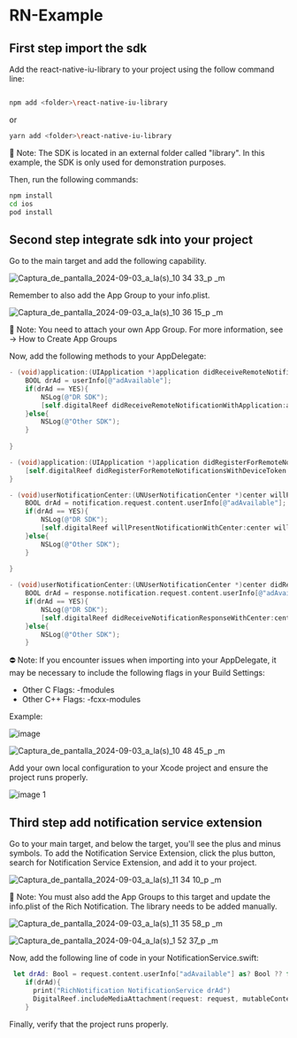 # RN-Example

## First step import the sdk

Add the react-native-iu-library to your project using the follow command line:

```bash

npm add <folder>\react-native-iu-library
```

or 

```bash
yarn add <folder>\react-native-iu-library
```

<aside>📖
Note: The SDK is located in an external folder called "library". In this example, the SDK is only used for demonstration purposes.
</aside>

Then, run the following commands: 

```bash
npm install 
cd ios
pod install 
```

## Second step integrate sdk into your project

Go to the main target and add the following capability.

![Captura_de_pantalla_2024-09-03_a_la(s)_10 34 33_p _m](https://github.com/user-attachments/assets/51e10bf0-5537-4c79-97c5-a5cbdc3557f1)

Remember to also add the App Group to your info.plist.

![Captura_de_pantalla_2024-09-03_a_la(s)_10 36 15_p _m](https://github.com/user-attachments/assets/9de65aa2-b954-4864-8a27-2b346e321e95)

<aside> 📖
Note: You need to attach your own App Group. For more information, see → How to Create App Groups
</aside>

Now, add the following methods to your AppDelegate:

```objectivec
- (void)application:(UIApplication *)application didReceiveRemoteNotification:(NSDictionary *)userInfo fetchCompletionHandler:(void (^)(UIBackgroundFetchResult))completionHandler{
    BOOL drAd = userInfo[@"adAvailable"];
    if(drAd == YES){
        NSLog(@"DR SDK");
        [self.digitalReef didReceiveRemoteNotificationWithApplication:application userInfo:userInfo fetchCompletionHandler:completionHandler];
    }else{
        NSLog(@"Other SDK");
    }
    
}

- (void)application:(UIApplication *)application didRegisterForRemoteNotificationsWithDeviceToken:(NSData *)deviceToken{
    [self.digitalReef didRegisterForRemoteNotificationsWithDeviceToken:application deviceToken:deviceToken];
}

- (void)userNotificationCenter:(UNUserNotificationCenter *)center willPresentNotification:(UNNotification *)notification withCompletionHandler:(void (^)(UNNotificationPresentationOptions))completionHandler{
    BOOL drAd = notification.request.content.userInfo[@"adAvailable"];
    if(drAd == YES){
        NSLog(@"DR SDK");
        [self.digitalReef willPresentNotificationWithCenter:center willPresent:notification withCompletionHandler:completionHandler];
    }else{
        NSLog(@"Other SDK");
    }
    
}

- (void)userNotificationCenter:(UNUserNotificationCenter *)center didReceiveNotificationResponse:(UNNotificationResponse *)response withCompletionHandler:(void (^)(void))completionHandler{
    BOOL drAd = response.notification.request.content.userInfo[@"adAvailable"];
    if(drAd == YES){
        NSLog(@"DR SDK");
        [self.digitalReef didReceiveNotificationResponseWithCenter:center didReceive:response withCompletionHandler:completionHandler];
    }else{
        NSLog(@"Other SDK");
    }
```

<aside> ⛔
Note: If you encounter issues when importing into your AppDelegate, it may be necessary to include the following flags in your Build Settings:

 - Other C Flags: -fmodules
 - Other C++ Flags: -fcxx-modules
</aside>

Example:

![image](https://github.com/user-attachments/assets/453d5526-34aa-4982-8c78-f12e76f99123)

![Captura_de_pantalla_2024-09-03_a_la(s)_10 48 45_p _m](https://github.com/user-attachments/assets/471e97b7-1b41-4ea1-b727-d60530043b7c)

Add your own local configuration to your Xcode project and ensure the project runs properly.

![image 1](https://github.com/user-attachments/assets/87847152-3a38-4aa4-8aaa-0db11308ca96)

## Third step add notification service extension

Go to your main target, and below the target, you'll see the plus and minus symbols. To add the Notification Service Extension, click the plus button, search for Notification Service Extension, and add it to your project.

![Captura_de_pantalla_2024-09-03_a_la(s)_11 34 10_p _m](https://github.com/user-attachments/assets/cc92b8be-3450-49c7-976b-6dd8801a6d18)

<aside> 📖
Note: You must also add the App Groups to this target and update the info.plist of the Rich Notification. The library needs to be added manually.

</aside>

![Captura_de_pantalla_2024-09-03_a_la(s)_11 35 58_p _m](https://github.com/user-attachments/assets/4d6230d6-d6e9-4425-9d92-96d6270e1417)

![Captura_de_pantalla_2024-09-04_a_la(s)_1 52 37_p _m](https://github.com/user-attachments/assets/f8337247-d8bf-4e38-bbfe-fbec8e2a2c88)

Now, add the following line of code in your NotificationService.swift:

```swift
 let drAd: Bool = request.content.userInfo["adAvailable"] as? Bool ?? false
    if(drAd){
      print("RichNotification NotificationService drAd")
      DigitalReef.includeMediaAttachment(request: request, mutableContent: bestAttemptContent!, contentHandler: contentHandler)
    }
```
Finally, verify that the project runs properly.
